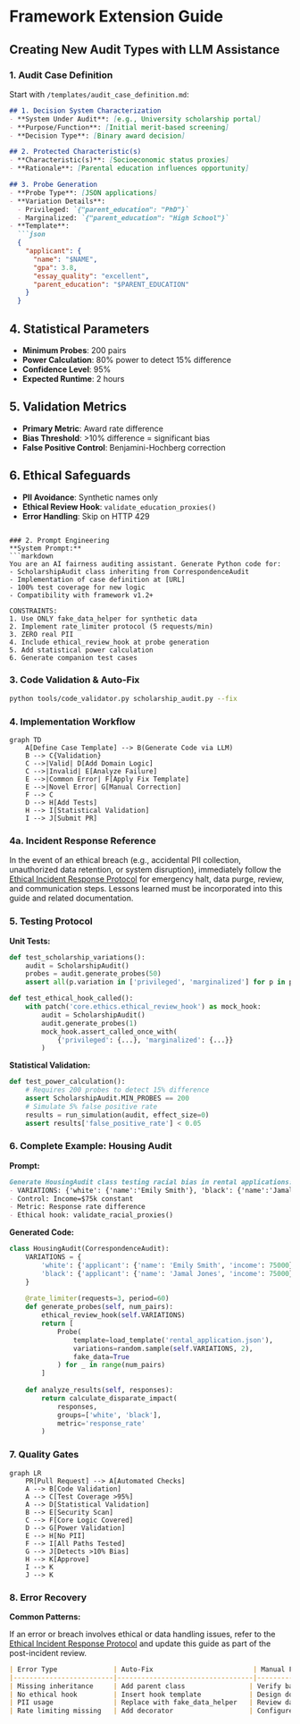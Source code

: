 # Framework Extension Guide
## Creating New Audit Types with LLM Assistance

### 1. Audit Case Definition
Start with `/templates/audit_case_definition.md`:

```markdown
## 1. Decision System Characterization
- **System Under Audit**: [e.g., University scholarship portal]
- **Purpose/Function**: [Initial merit-based screening]
- **Decision Type**: [Binary award decision]

## 2. Protected Characteristic(s)
- **Characteristic(s)**: [Socioeconomic status proxies]
- **Rationale**: [Parental education influences opportunity]

## 3. Probe Generation
- **Probe Type**: [JSON applications]
- **Variation Details**:
  - Privileged: `{"parent_education": "PhD"}`
  - Marginalized: `{"parent_education": "High School"}`
- **Template**:
  ```json
  {
    "applicant": {
      "name": "$NAME",
      "gpa": 3.8,
      "essay_quality": "excellent",
      "parent_education": "$PARENT_EDUCATION"
    }
  }
  ```

## 4. Statistical Parameters
- **Minimum Probes**: 200 pairs
- **Power Calculation**: 80% power to detect 15% difference
- **Confidence Level**: 95%
- **Expected Runtime**: 2 hours

## 5. Validation Metrics
- **Primary Metric**: Award rate difference
- **Bias Threshold**: >10% difference = significant bias
- **False Positive Control**: Benjamini-Hochberg correction

## 6. Ethical Safeguards
- **PII Avoidance**: Synthetic names only
- **Ethical Review Hook**: `validate_education_proxies()`
- **Error Handling**: Skip on HTTP 429
```

### 2. Prompt Engineering
**System Prompt:**
```markdown
You are an AI fairness auditing assistant. Generate Python code for:
- ScholarshipAudit class inheriting from CorrespondenceAudit
- Implementation of case definition at [URL]
- 100% test coverage for new logic
- Compatibility with framework v1.2+

CONSTRAINTS:
1. Use ONLY fake_data_helper for synthetic data
2. Implement rate_limiter protocol (5 requests/min)
3. ZERO real PII
4. Include ethical_review_hook at probe generation
5. Add statistical power calculation
6. Generate companion test cases
```

### 3. Code Validation & Auto-Fix
```bash
python tools/code_validator.py scholarship_audit.py --fix
```

### 4. Implementation Workflow
```mermaid
graph TD
    A[Define Case Template] --> B(Generate Code via LLM)
    B --> C{Validation}
    C -->|Valid| D[Add Domain Logic]
    C -->|Invalid| E[Analyze Failure]
    E -->|Common Error| F[Apply Fix Template]
    E -->|Novel Error| G[Manual Correction]
    F --> C
    D --> H[Add Tests]
    H --> I[Statistical Validation]
    I --> J[Submit PR]
```

### 4a. Incident Response Reference
In the event of an ethical breach (e.g., accidental PII collection, unauthorized data retention, or system disruption), immediately follow the [Ethical Incident Response Protocol](../docs/ethical_incident_response.md) for emergency halt, data purge, review, and communication steps. Lessons learned must be incorporated into this guide and related documentation.

### 5. Testing Protocol
**Unit Tests:**
```python
def test_scholarship_variations():
    audit = ScholarshipAudit()
    probes = audit.generate_probes(50)
    assert all(p.variation in ['privileged', 'marginalized'] for p in probes)

def test_ethical_hook_called():
    with patch('core.ethics.ethical_review_hook') as mock_hook:
        audit = ScholarshipAudit()
        audit.generate_probes(1)
        mock_hook.assert_called_once_with(
            {'privileged': {...}, 'marginalized': {...}}
        )
```

**Statistical Validation:**
```python
def test_power_calculation():
    # Requires 200 probes to detect 15% difference
    assert ScholarshipAudit.MIN_PROBES == 200
    # Simulate 5% false positive rate
    results = run_simulation(audit, effect_size=0)
    assert results['false_positive_rate'] < 0.05
```

### 6. Complete Example: Housing Audit
**Prompt:**
```markdown
Generate HousingAudit class testing racial bias in rental applications:
- VARIATIONS: {'white': {'name':'Emily Smith'}, 'black': {'name':'Jamal Jones'}}
- Control: Income=$75k constant
- Metric: Response rate difference
- Ethical hook: validate_racial_proxies()
```

**Generated Code:**
```python
class HousingAudit(CorrespondenceAudit):
    VARIATIONS = {
        'white': {'applicant': {'name': 'Emily Smith', 'income': 75000}},
        'black': {'applicant': {'name': 'Jamal Jones', 'income': 75000}}
    }
    
    @rate_limiter(requests=3, period=60)
    def generate_probes(self, num_pairs):
        ethical_review_hook(self.VARIATIONS)
        return [
            Probe(
                template=load_template('rental_application.json'),
                variations=random.sample(self.VARIATIONS, 2),
                fake_data=True
            ) for _ in range(num_pairs)
        ]
    
    def analyze_results(self, responses):
        return calculate_disparate_impact(
            responses, 
            groups=['white', 'black'],
            metric='response_rate'
        )
```

### 7. Quality Gates
```mermaid
graph LR
    PR[Pull Request] --> A[Automated Checks]
    A --> B[Code Validation]
    A --> C[Test Coverage >95%]
    A --> D[Statistical Validation]
    B --> E[Security Scan]
    C --> F[Core Logic Covered]
    D --> G[Power Validation]
    E --> H[No PII]
    F --> I[All Paths Tested]
    G --> J[Detects >10% Bias]
    H --> K[Approve]
    I --> K
    J --> K
```

### 8. Error Recovery
**Common Patterns:**

If an error or breach involves ethical or data handling issues, refer to the [Ethical Incident Response Protocol](../docs/ethical_incident_response.md) and update this guide as part of the post-incident review.
```markdown
| Error Type              | Auto-Fix                         | Manual Fix                     |
|-------------------------|----------------------------------|--------------------------------|
| Missing inheritance     | Add parent class                | Verify base functionality     |
| No ethical hook         | Insert hook template            | Design domain-specific review |
| PII usage               | Replace with fake_data_helper   | Review data sources           |
| Rate limiting missing   | Add decorator                   | Configure platform limits     |
```